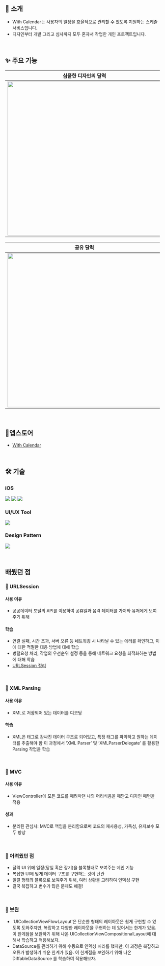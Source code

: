 ## 🙌 소개
- With Calendar는 사용자의 일정을 효율적으로 관리할 수 있도록 지원하는 스케줄 서비스입니다.
- 디자인부터 개발 그리고 심사까지 모두 혼자서 작업한 개인 프로젝트입니다.

</br>

## ✨ 주요 기능
|심플한 디자인의 달력|한눈에 보는 일정(음력 지원)|간편한 일정 편집|
|---|---|---|
|<img height ="500" src="https://github.com/jihojivenchy/WithCalendar/assets/99619107/28ddcc44-996a-4dde-af23-6c765b0c37c8">|<img height ="500" src="https://github.com/jihojivenchy/WithCalendar/assets/99619107/e5fa795c-ea6d-4f92-9070-ce0bf65276b2">|<img height ="500" src="https://github.com/jihojivenchy/WithCalendar/assets/99619107/339ff6e8-6a11-460a-a781-82fa1002d2d5">

|공유 달력|간단 메모|
|---|---|
|<img height ="500" src="https://github.com/jihojivenchy/WithCalendar/assets/99619107/18c056e9-b0c8-4503-af29-51d132a2c602">|<img height ="500" src="https://github.com/jihojivenchy/WithCalendar/assets/99619107/230b7999-3862-4cfa-8b26-c5cd27aea39f">

</br>

## 📱앱스토어
- [With Calendar](https://apps.apple.com/kr/app/with-calendar/id1661333206)

</br>

## 🛠️ 기술
### iOS
<a href="버튼을 눌렀을 때 이동할 링크" target="_blank"><img src="https://img.shields.io/badge/Swift-FF6C22?style=for-the-badge&logo=Swift&logoColor=FFFFFF"/></a>
<a href="버튼을 눌렀을 때 이동할 링크" target="_blank"><img src="https://img.shields.io/badge/UIkit-2396F3?style=for-the-badge&logo=UIkit&logoColor=FFFFFF"/></a>
<a href="버튼을 눌렀을 때 이동할 링크" target="_blank"><img src="https://img.shields.io/badge/Firebase-FFFBF5?style=for-the-badge&logo=firebase&logoColor=FF9843"/></a>

### UI/UX Tool
<a href="버튼을 눌렀을 때 이동할 링크" target="_blank"><img src="https://img.shields.io/badge/Snapkit-FF90BC?style=for-the-badge&logo=librarything&logoColor=FFFFFF"/></a>

### Design Pattern
<a href="버튼을 눌렀을 때 이동할 링크" target="_blank"><img src="https://img.shields.io/badge/MVC-7FC7D9?style=for-the-badge&logo=instructure&logoColor=FFFFFF"/></a>

</br>

## 배웠던 점
### 📌 URLSession 

#### 사용 이유
- 공공데이터 포털의 API를 이용하여 공휴일과 음력 데이터를 가져와 유저에게 보여주기 위해

#### 학습
- 연결 실패, 시간 초과, 서버 오류 등 네트워킹 시 나타날 수 있는 에러를 확인하고, 이에 대한 적절한 대응 방법에 대해 학습
- 병렬요청 처리, 작업의 우선순위 설정 등을 통해 네트워크 요청을 최적화하는 방법에 대해 학습
- [URLSession 정리](https://iosjiho.tistory.com/73)

</br>

### 📌 XML Parsing

#### 사용 이유
- XML로 저장되어 있는 데이터를 디코딩

#### 학습
- XML은 태그로 감싸진 데이터 구조로 되어있고, 특정 태그를 파악하고 원하는 데이터를 추출해야 함
이 과정에서 ‘XML Parser’ 및 ‘XMLParserDelegate’ 를 활용한 Parsing 작업을 학습

</br>

### 📌 MVC
#### 사용 이유
- ViewController에 모든 코드를 때려박던 나의 어리석음을 깨닫고 디자인 패턴을 적용

#### 성과
- 분리된 관심사: MVC로 책임을 분리함으로써 코드의 재사용성, 가독성, 유지보수 모두 향상

</br>

### 📝 어려웠던 점
- 달력 UI 위에 일정(당일 혹은 장기)을 블록형태로 보여주는 메인 기능
- 복잡한 UI에 맞게 데이터 구조를 구현하는 것이 난관
- 일렬 형태의 블록으로 보여주기 위해, 여러 상황을 고려하여 인덱싱 구현
- 결국 복잡하고 변수가 많은 문제도 해결!

</br>

###  🔧 보완
- 'UICollectionViewFlowLayout'은 단순한 형태의 레이아웃은 쉽게 구현할 수 있도록 도와주지만, 복잡하고 다양한 레이아웃을 구현하는 데 있어서는 한계가 있음.
이 한계점을 보완하기 위해 나온 UICollectionViewCompositionalLayout에 대해서 학습하고 적용해보자.
- DataSource를 관리하기 위해 수동으로 인덱싱 처리를 했지만, 이 과정은 복잡하고 오류가 발생하기 쉬운 한계가 있음.
이 한계점을 보완하기 위해 나온 DiffableDataSource 를 학습하여 적용해보자.

</br>
